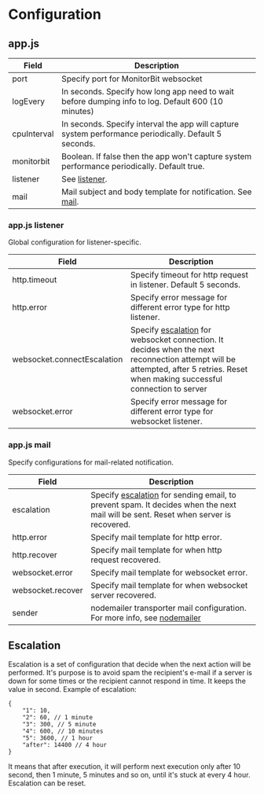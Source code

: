# Configuration
## app.js

|Field | Description |
| ----- | ----- |
| port | Specify port for MonitorBit websocket |
| logEvery | In seconds. Specify how long app need to wait before dumping info to log. Default 600 (10 minutes) |
| cpuInterval | In seconds. Specify interval the app will capture system performance periodically. Default 5 seconds. |
| monitorbit | Boolean. If false then the app won't capture system performance periodically. Default true. |
| listener | See [listener](#app_listener). |
| mail | Mail subject and body template for notification. See [mail](#app_mail). |

<a name="app_listener"></a>
### app.js listener

Global configuration for listener-specific.

|Field | Description |
| ----- | ----- |
| http.timeout | Specify timeout for http request in listener. Default 5 seconds. |
| http.error | Specify error message for different error type for http listener. |
| websocket.connectEscalation | Specify [escalation](#escalation) for websocket connection. It decides when the next reconnection attempt will be attempted, after 5 retries. Reset when making successful connection to server |
| websocket.error | Specify error message for different error type for websocket listener. |

<a name="app_mail"></a>
### app.js mail

Specify configurations for mail-related notification.

|Field | Description |
| ----- | ----- |
| escalation | Specify [escalation](#escalation) for sending email, to prevent spam. It decides when the next mail will be sent. Reset when server is recovered. |
| http.error | Specify mail template for http error. |
| http.recover | Specify mail template for when http request recovered. |
| websocket.error | Specify mail template for websocket error. |
| websocket.recover | Specify mail template for when websocket server recovered. |
| sender | nodemailer transporter mail configuration. For more info, see [nodemailer](https://nodemailer.com) |

<a name="escalation"></a>
## Escalation

Escalation is a set of configuration that decide when the next action will be performed. It's purpose is to avoid spam the recipient's e-mail if a server is down for some times or the recipient cannot respond in time. It keeps the value in second. Example of escalation:

```
{
    "1": 10,
    "2": 60, // 1 minute
    "3": 300, // 5 minute
    "4": 600, // 10 minutes
    "5": 3600, // 1 hour
    "after": 14400 // 4 hour
}
```

It means that after execution, it will perform next execution only after 10 second, then 1 minute, 5 minutes and so on, until it's stuck at every 4 hour. Escalation can be reset.